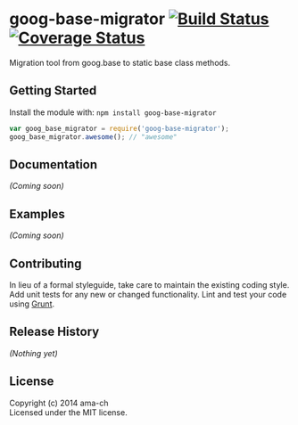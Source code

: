 # goog-base-migrator [![Build Status](https://secure.travis-ci.org/ama-ch/goog-base-migrator.png?branch=master)](http://travis-ci.org/ama-ch/goog-base-migrator) [![Coverage Status](https://coveralls.io/repos/ama-ch/goog-base-migrator/badge.png?branch=support-basic-expression)](https://coveralls.io/r/ama-ch/goog-base-migrator?branch=support-basic-expression)

Migration tool from goog.base to static base class methods.

## Getting Started
Install the module with: `npm install goog-base-migrator`

```javascript
var goog_base_migrator = require('goog-base-migrator');
goog_base_migrator.awesome(); // "awesome"
```

## Documentation
_(Coming soon)_

## Examples
_(Coming soon)_

## Contributing
In lieu of a formal styleguide, take care to maintain the existing coding style. Add unit tests for any new or changed functionality. Lint and test your code using [Grunt](http://gruntjs.com/).

## Release History
_(Nothing yet)_

## License
Copyright (c) 2014 ama-ch  
Licensed under the MIT license.
